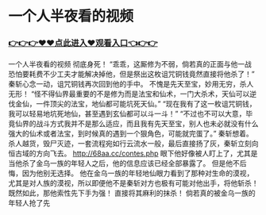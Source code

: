 # 一个人半夜看的视频

### <a href="https://github.com/asidw/xian/issues/1">👉👉👉♥♥点此进入♥观看入口👈👉👉</a>

一个人半夜看的视频
彻底身死！
    “乖乖，这厮修为不弱，倘若真的正面与他一战恐怕要耗费不少工夫才能解决掉他，但是祭出这枚诅咒铜钱竟然直接将他杀了！”
    秦斩心念一动，诅咒铜钱再次回到他的手中。
    不愧是先天至宝，妙用无穷，杀人无形！
    “怪不得仙界最重要的不是修为而是法宝和仙术，一门大杀术，天仙可以逆伐金仙，一件顶尖的法宝，地仙都可能坑死天仙。”
    “现在我有了这一枚诅咒铜钱，我可以轻易地坑死地仙，甚至遇到玄仙都可以斗一斗！”
    “不过也不可以大意，毕竟仙界的战斗方式我并不是那么适应，而且我有先天至宝，别人也未必就没有什么强大的仙术或者法宝，到时候真的遇到一个狠角色，可能就完蛋了。”
    秦斩想着。
    杀人越货，毁尸灭迹，一套流程宛如行云流水一般，最后直接扬了灰，秦斩立刻向恒古域的方向飞去。
    http://68aa.cc/contes.php
    眼下他好像被人盯上了，尤其是当他杀了金乌一族的年轻人之后，他的信息应该已经全部暴露了。
    但是他不后悔，因为他别无选择。
    他在金乌一族的年轻地仙眼力看到了那种对生命的漠视，尤其是对人族的漠视，所以即便他不是秦斩对方也极有可能对他出手，将他斩杀！
    既然如此，那他索性先下手为强！
    直接将其麻利的抹杀！
    倘若真的被金乌一族的年轻人抢了先
